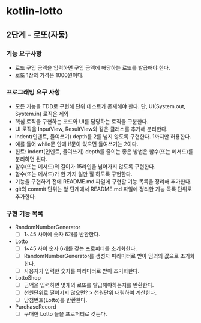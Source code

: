 # kotlin-lotto

## 2단계 - 로또(자동)
### 기능 요구사항
- 로또 구입 금액을 입력하면 구입 금액에 해당하는 로또를 발급해야 한다.
- 로또 1장의 가격은 1000원이다.
### 프로그래밍 요구 사항
- 모든 기능을 TDD로 구현해 단위 테스트가 존재해야 한다. 단, UI(System.out, System.in) 로직은 제외
- 핵심 로직을 구현하는 코드와 UI를 담당하는 로직을 구분한다.
- UI 로직을 InputView, ResultView와 같은 클래스를 추가해 분리한다.
- indent(인덴트, 들여쓰기) depth를 2를 넘지 않도록 구현한다. 1까지만 허용한다.
- 예를 들어 while문 안에 if문이 있으면 들여쓰기는 2이다.
- 힌트: indent(인덴트, 들여쓰기) depth를 줄이는 좋은 방법은 함수(또는 메서드)를 분리하면 된다.
- 함수(또는 메서드)의 길이가 15라인을 넘어가지 않도록 구현한다.
- 함수(또는 메서드)가 한 가지 일만 잘 하도록 구현한다.
- 기능을 구현하기 전에 README.md 파일에 구현할 기능 목록을 정리해 추가한다.
- git의 commit 단위는 앞 단계에서 README.md 파일에 정리한 기능 목록 단위로 추가한다.


### 구현 기능 목록
- RandomNumberGenerator
  - [ ] 1~45 사이에 숫자 6개를 반환한다.
- Lotto
  - [ ] 1~45 사이 숫자 6개를 갖는 프로퍼티를 초기화한다.
  - [ ] RandomNumberGenerator를 생성자 파라미터로 받아 임의의 값으로 초기화한다.
  - [ ] 사용자가 입력한 숫자를 파라미터로 받아 초기화한다.
- LottoShop
  - [ ] 금액을 입력하면 몇개의 로또를 발급해야하는지를 반환한다.
  - [ ] 천원단위로 떨어지지 않으면? > 천원단위 내림하여 계산한다.
  - [ ] 당첨번호(Lotto)를 반환한다.
- PurchaseRecord
  - [ ] 구매한 Lotto 들을 프로퍼티로 갖는다.

